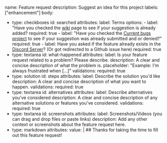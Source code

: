 name: Feature request
description: Suggest an idea for this project
labels: ["enhancement"]
body:
  - type: checkboxes
    id: searched
    attributes:
      label: Terms
      options:
        - label: "Have you checked the [wiki](https://rockyhawk99.gitbook.io/rockyhawk-wiki/commandpanels/wiki) page to see if your suggestion is already added?
          required: true
        - label: "Have you checked the [Current bugs project](https://github.com/rockyhawk64/CommandPanels/projects/6) to see if your suggestion was already submitted and or denied?"
          required: true
        - label: Have you asked if the feature already exists in the [Discord Server](https://discord.com/invite/eUWBWh7)? (Or got redirected to a Github issue here)
          required: true
  - type: textarea
    id: what-happened
    attributes:
      label: Is your feature request related to a problem? Please describe.
      description: A clear and concise description of what the problem is.
      placeholder: "Example: I'm always frustrated when [...]"
    validations:
      required: true
  - type: solution
    id: steps
    attributes:
      label: Describe the solution you'd like
      description: A clear and concise description of what you want to happen.
    validations:
      required: true
  - type: textarea
    id: alternatives
    attributes:
      label: Describe alternatives you've considered
      description: A clear and concise description of any alternative solutions or features you've considered.
    validations:
      required: true
  - type: textarea
    id: screenshots
    attributes:
      label: Screenshots/Videos (you can drag and drop files or paste links)
      description: Add any other context or screenshots about the feature request here.
  - type: markdown
    attributes:
      value: |
        ## Thanks for taking the time to fill out this feature request!
